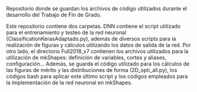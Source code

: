 Repositorio donde se guardan los archivos de código utilizados durante el desarrollo del Trabajo de Fin de Grado.

Este repositorio contiene dos carpetas. DNN contiene el script utilizado para el entrenamiento y testeo de la red neuronal (ClassificationKerasAdaptado.py), además de diversos scripts para la realización de figuras y cálculos utilizando los datos de salida de la red.
Por otro lado, el directorio Full2018_v7 contienen los archivos utilizados para la utilización de mkShapes: definición de variables, cortes y aliases, configuración... Además, se guarda el código utilizado para los cálculos de las figuras de mérito y las distribuciones de forma (2D_opti_all.py), los códigos bash para aplicar este último script y los códigos empleados para la implementación de la red neuronal en mkShapes.
